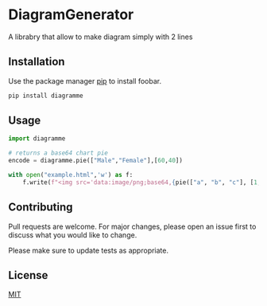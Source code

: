 # DiagramGenerator

A librabry that allow to make diagram simply with 2 lines

## Installation

Use the package manager [pip](https://pip.pypa.io/en/stable/) to install foobar.

```bash
pip install diagramme
```

## Usage

```python
import diagramme

# returns a base64 chart pie
encode = diagramme.pie(["Male","Female"],[60,40])

with open("example.html",'w') as f:
    f.write(f"<img src='data:image/png;base64,{pie(["a", "b", "c"], [1, 2, 3], True, False)} '>")
```

## Contributing

Pull requests are welcome. For major changes, please open an issue first
to discuss what you would like to change.

Please make sure to update tests as appropriate.

## License

[MIT](https://choosealicense.com/licenses/mit/)